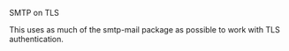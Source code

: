 
SMTP on TLS

This uses as much of the smtp-mail package as possible to work with TLS
authentication.
